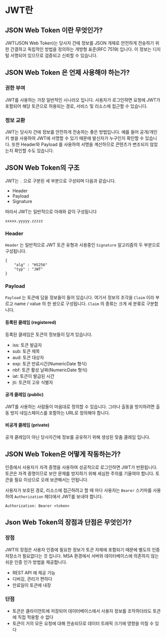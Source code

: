 # JWT란

## JSON Web Token 이란 무엇인가?

JWT(JSON Web Token)는 당사자 간에 정보를 JSON 개체로 안전하게 전송하기 위한 간결하고 독립적인 방법을 정의하는 개방형 표준(RFC 7519) 입니다. 이 정보는 디지털 서명되어 있으므로 검증되고
신뢰할 수 있습니다.

## JSON Web Token 은 언제 사용해야 하는가?

### 권한 부여

JWT를 사용하는 가장 일반적인 시나리오 입니다. 사용자가 로그인하면 요청에 JWT가 포함되어 해당 토큰으로 허용되는 경로, 서비스 및 리소스에 접근할 수 있습니다.

### 정보 교환

JWT는 당사자 간에 정보를 안전하게 전송하는 좋은 방법입니다. 예를 들어 공개/개인 키 쌍을 사용하여 JWT에 서명할 수 있기 때문에 발신자가 누구인지 확인할 수 있습니다. 또한 Header와 Payload 를
사용하여 서명을 계산하므로 콘텐츠가 변조되지 않았는지 확인할 수도 있습니다.

## JSON Web Token의 구조

JWT는 `.` 으로 구분된 세 부분으로 구성되며 다음과 같습니다.

- Header
- Payload
- Signature

따라서 JWT는 일반적으로 아래와 같이 구성됩니다

```
xxxxx.yyyyy.zzzzz
```

### Header

`Header` 는 일반적으로 JWT 토큰 유형과 사용중인 `Signature` 알고리즘의 두 부분으로 구성됩니다.

```
{
    "alg" : "HS256"
    "typ" : "JWT"
}
```

### Payload

`Payload` 는 토큰에 담을 정보들이 들어 있습니다. 여기서 정보의 조각을 `Claim` 이라 부르고 name / value 의 한 쌍으로 구성됩니다.
`Claim` 의 종류는 크게 세 분류로 구분합니다.

#### 등록된 클레임 (registered)

등록된 클레임은 토큰의 정보들이 담겨 있습니다.

- iss: 토큰 발급자
- sub: 토큰 제목
- aud: 토큰 대상자
- exp: 토큰 만료시간(NumericDate 형식)
- nbf: 토큰 활성 날짜(NumericDate 형식)
- iat: 토큰이 발급된 시간
- jti: 토큰의 고유 식별자

#### 공개 클레임 (public)

JWT를 사용하는 사람들이 마음대로 정의할 수 있습니다. 그러나 출동을 방지하려면 출동 방지 네임스페이스를 포함하는 URL로 정의해야 합니다.

#### 비공개 클레임 (private)

공개 클레임이 아닌 당사자간에 정보를 공유하기 위해 생성된 맞춤 클레임 입니다.

## JSON Web Token은 어떻게 작동하는가?

인증에서 사용자가 자격 증명을 사용하여 성공적으로 로그인하면 JWT가 반환됩니다. 토큰은 자격 증명이므로 보안 문제를 방지하기 위해 세심한 주의를 기울여야 합니다. 토큰을 필요 이상으로 오래 보관해서는 안됩니다.

사용자가 보호된 경로, 리소스에 접근하려고 할 때 마다 사용자는 `Bearer` 스키마를 사용하여 `Authorization` 헤더에서 JWT를 보내야 합니다.

```
Authorization: Bearer <token>
```

## Json Web Token의 장점과 단점은 무엇인가?

### 장점

JWT의 장점은 사용자 인증에 필요한 정보가 토큰 자체에 포함되기 때문에 별도의 인증 저장소가 필요없다는 것 입니다.
MSA 환경에서 서버와 데이터베이스에 의존하지 않는 쉬운 인증 인가 방법을 제공합니다.

- REST API 에 제공 가능
- 디버깅, 관리가 편하다
- 만료일이 토큰에 내장

### 단점

- 토큰은 클라이언트에 저장되어 데이터베이스에서 사용자 정보를 조작하더라도 토큰에 직접 적용할 수 없다
- 토큰이 거의 모든 요청에 대해 전송되므로 데이터 트래픽 크기에 영향을 미칠 수 있다